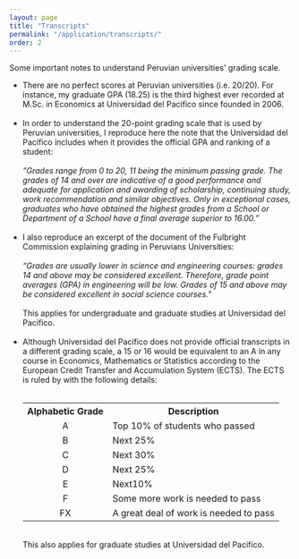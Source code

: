 ```yaml
---
layout: page
title: "Transcripts"
permalink: "/application/transcripts/"
order: 2
---
```


Some important notes to understand Peruvian universities' grading scale.

<ul>
	<li>There are no perfect scores at Peruvian universities (i.e. 20/20). For instance, my graduate GPA (18.25) is the third highest ever recorded at M.Sc. in Economics at Universidad del Pacifico since founded in 2006.</li><br />
	<li>In order to understand the 20-point grading scale that is used by Peruvian universities, I reproduce here the note that the Universidad del Pacífico includes when it provides the official GPA and ranking of a student:</li><br />
		<i>“Grades range from 0 to 20, 11 being the minimum passing grade. The grades of 14 and over are indicative of a good             performance and adequate for application and awarding of scholarship, continuing study, work recommendation and similar objectives. Only in exceptional cases, graduates who have obtained the highest grades from a School or Department of a School have a final average superior to 16.00.”</i> <br />
		<br />
	<li>I also reproduce an excerpt of the document of the Fulbright Commission explaining grading in Peruvians Universities: </li><br />
		<i>“Grades are usually lower in science and engineering courses: grades 14 and above may be considered excellent. Therefore, grade point averages (GPA) in engineering will be low. Grades of 15 and above may be considered excellent in social science courses."</i> <br />
		<br />
		This applies for undergraduate and graduate studies at Universidad del Pacifico. <br />
	<br />
	<li>Although Universidad del Pacifico does not provide official transcripts in a different grading scale, a 15 or 16 would be equivalent to an A in any course in Economics, Mathematics or Statistics according to the European Credit Transfer and Accumulation System (ECTS). The ECTS is ruled by with the following details:</li><br />
	    <div>
		<table>
			<tr>
				<th>Alphabetic Grade</th>
				<th>Description</th>
			</tr>
			<tr>
				<td style="text-align: center">A</td>
				<td>Top 10% of students who passed</td>
			</tr>
			<tr>
				<td style="text-align: center">B</td>
				<td>Next 25%</td>
			</tr>
			<tr>
				<td style="text-align: center">C</td>
				<td>Next 30%</td>
			</tr>
			<tr>
				<td style="text-align: center">D</td>
				<td>Next 25%</td>
			</tr>
			<tr>
				<td style="text-align: center">E</td>
				<td>Next10%</td>
			</tr>
			<tr>
				<td style="text-align: center">F</td>
				<td>Some more work is needed to pass</td>
			</tr>
			<tr>
				<td style="text-align: center">FX</td>
				<td>A great deal of work is needed to pass</td>
			</tr>
		</table>
		</div>
		<br />
		This also applies for graduate studies at Universidad del Pacifico.

</ul>
